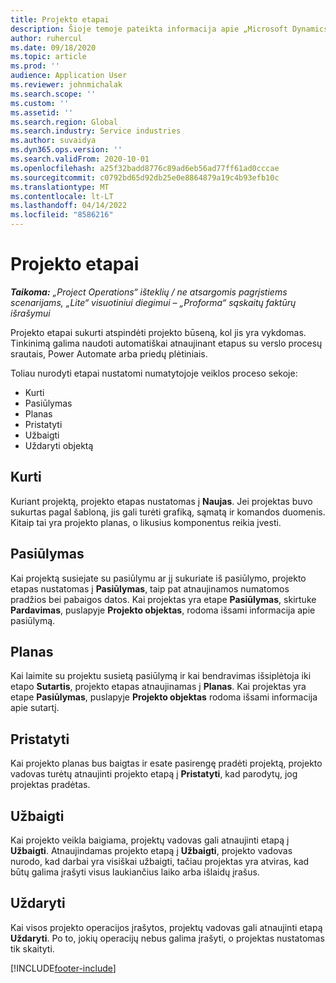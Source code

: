 ```yaml
---
title: Projekto etapai
description: Šioje temoje pateikta informacija apie „Microsoft Dynamics Project Operations“ projektų etapus.
author: ruhercul
ms.date: 09/18/2020
ms.topic: article
ms.prod: ''
audience: Application User
ms.reviewer: johnmichalak
ms.search.scope: ''
ms.custom: ''
ms.assetid: ''
ms.search.region: Global
ms.search.industry: Service industries
ms.author: suvaidya
ms.dyn365.ops.version: ''
ms.search.validFrom: 2020-10-01
ms.openlocfilehash: a25f32badd8776c89ad6eb56ad77ff61ad0cccae
ms.sourcegitcommit: c0792bd65d92db25e0e8864879a19c4b93efb10c
ms.translationtype: MT
ms.contentlocale: lt-LT
ms.lasthandoff: 04/14/2022
ms.locfileid: "8586216"
---
```

# <a name="project-stages"></a>Projekto etapai

_**Taikoma:** „Project Operations“ išteklių / ne atsargomis pagrįstiems scenarijams, „Lite“ visuotiniui diegimui – „Proforma“ sąskaitų faktūrų išrašymui_

Projekto etapai sukurti atspindėti projekto būseną, kol jis yra vykdomas. Tinkinimą galima naudoti automatiškai atnaujinant etapus su verslo procesų srautais, Power Automate arba priedų plėtiniais.

Toliau nurodyti etapai nustatomi numatytojoje veiklos proceso sekoje:

- Kurti
- Pasiūlymas
- Planas
- Pristatyti
- Užbaigti
- Uždaryti objektą  

## <a name="new"></a>Kurti

Kuriant projektą, projekto etapas nustatomas į **Naujas**. Jei projektas buvo sukurtas pagal šabloną, jis gali turėti grafiką, sąmatą ir komandos duomenis. Kitaip tai yra projekto planas, o likusius komponentus reikia įvesti.

## <a name="quote"></a>Pasiūlymas

Kai projektą susiejate su pasiūlymu ar jį sukuriate iš pasiūlymo, projekto etapas nustatomas į **Pasiūlymas**, taip pat atnaujinamos numatomos pradžios bei pabaigos datos. Kai projektas yra etape **Pasiūlymas**, skirtuke **Pardavimas**, puslapyje **Projekto objektas**, rodoma išsami informacija apie pasiūlymą.

## <a name="plan"></a>Planas

Kai laimite su projektu susietą pasiūlymą ir kai bendravimas išsiplėtoja iki etapo **Sutartis**, projekto etapas atnaujinamas į **Planas**. Kai projektas yra etape **Pasiūlymas**, puslapyje **Projekto objektas** rodoma išsami informacija apie sutartį.

## <a name="deliver"></a>Pristatyti

Kai projekto planas bus baigtas ir esate pasirengę pradėti projektą, projekto vadovas turėtų atnaujinti projekto etapą į **Pristatyti**, kad parodytų, jog projektas pradėtas.

## <a name="complete"></a>Užbaigti 

Kai projekto veikla baigiama, projektų vadovas gali atnaujinti etapą į **Užbaigti**. Atnaujindamas projekto etapą į **Užbaigti**, projekto vadovas nurodo, kad darbai yra visiškai užbaigti, tačiau projektas yra atviras, kad būtų galima įrašyti visus laukiančius laiko arba išlaidų įrašus.

## <a name="close"></a>Uždaryti

Kai visos projekto operacijos įrašytos, projektų vadovas gali atnaujinti etapą **Uždaryti**. Po to, jokių operacijų nebus galima įrašyti, o projektas nustatomas tik skaityti.



[!INCLUDE[footer-include](../includes/footer-banner.md)]